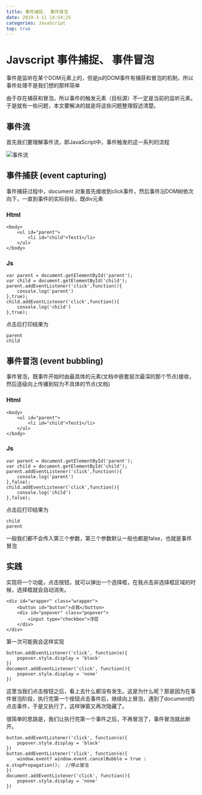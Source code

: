 ```yaml
---
title: 事件捕捉、 事件冒泡
date: 2019-3-11 14:54:25
categories: JavaScript 
top: true
---
```

# Javscript 事件捕捉、 事件冒泡

事件是监听在某个DOM元素上的，但是js的DOM事件有捕获和冒泡的机制，所以事件处理不是我们想的那样简单

由于存在捕获和冒泡，所以事件的触发元素（目标源）不一定是当前的监听元素。于是就有一些问题，本文要解决的就是将这些问题整理叙述清楚。

## 事件流
首先我们要理解事件流，即JavaScript中，事件触发的这一系列的流程

![事件流](/images/document/capture.png)

## 事件捕获 (event capturing)

事件捕获过程中，document 对象首先接收到click事件，然后事件沿DOM树依次向下，一直到事件的实际目标，既div元素

### Html

    <body>
        <ul id="parent">
            <li id="child">Test1</li>
        </ul>
    </body>

### Js

    var parent = document.getElementById('parent');
    var child = document.getElementById('child');
    parent.addEventListener('click',function(){
        console.log('parent')
    },true);
    child.addEventListener('click',function(){
        console.log('child')
    },true);

点击后打印结果为

    parent
    child
    

## 事件冒泡 (event bubbling)

事件冒泡，既事件开始时由最具体的元素(文档中嵌套层次最深的那个节点)接收，然后逐级向上传播到较为不具体的节点(文档)

### Html

    <body>
        <ul id="parent">
            <li id="child">Test1</li>
        </ul>
    </body>

### Js

    var parent = document.getElementById('parent');
    var child = document.getElementById('child');
    parent.addEventListener('click',function(){
        console.log('parent')
    },false);
    child.addEventListener('click',function(){
        console.log('child')
    },false);

点击后打印结果为

    child
    parent

一般我们都不会传入第三个参数，第三个参数默认一般也都是false，也就是事件冒泡

## 实践

实现将一个功能，点击按钮，就可以弹出一个选择框，在我点击非选择框区域的时候，选择框就会自动消失。

    <div id="wrapper" class="wrapper">
        <button id="button">点我</button>
        <div id="popover" class="popover">
            <input type="checkbox">浮层
        </div>
    </div>  

第一次可能我会这样实现

    button.addEventListener('click', function(e){
        popover.style.display = 'block'
    })
    document.addEventListener('click', function(){
        popover.style.display = 'none'
    })

这里当我们点击按钮之后，看上去什么都没有发生。这是为什么呢？那是因为在事件冒泡阶段，执行完第一个按钮点击事件后，继续向上冒泡，遇到了document的点击事件，于是又执行了，这样弹窗又再次隐藏了。

很简单的思路是，我们让执行完第一个事件之后，不再冒泡了，事件冒泡就此断开。

    button.addEventListener('click', function(e){
        popover.style.display = 'block'
    })
    button.addEventListener('click', function(e){
        window.event? window.event.cancelBubble = true : e.stopPropagation();  //停止冒泡
    })
    document.addEventListener('click', function(){
        popover.style.display = 'none'
    })